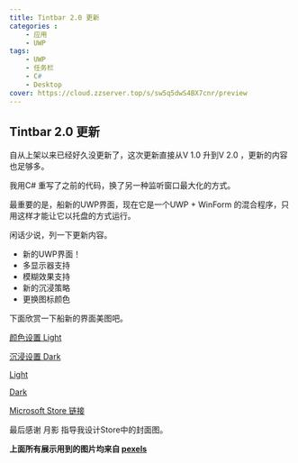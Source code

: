 ```yaml
---
title: Tintbar 2.0 更新
categories :
	- 应用
	- UWP
tags:
	- UWP
	- 任务栏
	- C#
	- Desktop
cover: https://cloud.zzserver.top/s/sw5q5dwS4BX7cnr/preview
---
```


## Tintbar 2.0 更新

自从上架以来已经好久没更新了，这次更新直接从V 1.0 升到V 2.0 ，更新的内容也足够多。

我用C# 重写了之前的代码，换了另一种监听窗口最大化的方式。

最重要的是，船新的UWP界面，现在它是一个UWP + WinForm 的混合程序，只用这样才能让它以托盘的方式运行。

闲话少说，列一下更新内容。

- 新的UWP界面！
- 多显示器支持
- 模糊效果支持
- 新的沉浸策略
- 更换图标颜色

下面欣赏一下船新的界面美图吧。

[颜色设置 Light](https://cloud.zzserver.top/s/89ftcRAyPZRg2zF/preview)

[沉浸设置 Dark](https://cloud.zzserver.top/s/89ftcRAyPZRg2zF/preview)

[Light](https://cloud.zzserver.top/s/y5Kb7qwgPg66rRm/preview)

[Dark](https://cloud.zzserver.top/s/GPtcdEs4yXZRceb/preview)

[Microsoft Store 链接](https://www.microsoft.com/zh-cn/p/tintbar/9n92l9qpv2rh)



最后感谢 月影 指导我设计Store中的封面图。

**上面所有展示用到的图片均来自 [pexels](https://www.pexels.com)**

